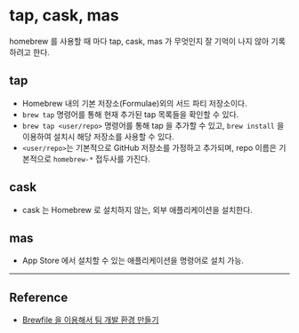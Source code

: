 # tap, cask, mas

homebrew 를 사용할 때 마다 tap, cask, mas 가 무엇인지 잘 기억이 나지 않아 기록하려고 한다.

## tap

* Homebrew 내의 기본 저장소(Formulae)외의 서드 파티 저장소이다.
* `brew tap` 명령어를 통해 현재 추가된 tap 목록들을 확인할 수 있다.
* `brew tap <user/repo>` 명령어를 통해 tap 을 추가할 수 있고, `brew install` 을 이용하여 설치시 해당 저장소를 사용할 수 있다.
* `<user/repo>`는 기본적으로 GitHub 저장소를 가정하고 추가되며, repo 이름은 기본적으로 `homebrew-*` 접두사를 가진다. 

## cask

* cask 는 Homebrew 로 설치하지 않는, 외부 애플리케이션을 설치한다.

## mas

* App Store 에서 설치할 수 있는 애플리케이션을 명령어로 설치 가능.

---

## Reference

* [Brewfile 을 이용해서 팀 개발 환경 만들기](https://medium.com/plustv/brewfile%EC%9D%84-%EC%9D%B4%EC%9A%A9%ED%95%B4%EC%84%9C-%ED%8C%80-%EA%B0%9C%EB%B0%9C-%ED%99%98%EA%B2%BD-%EB%A7%8C%EB%93%A4%EA%B8%B0-1516cb21f669)

